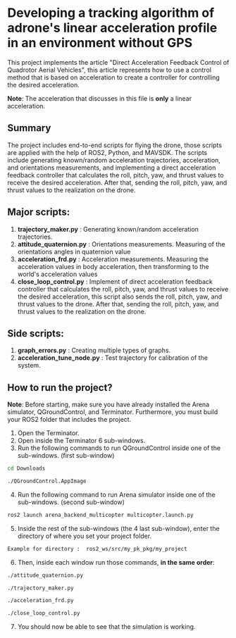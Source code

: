 # Developing a tracking algorithm of adrone's linear acceleration profile in an environment without GPS
This project implements the article "Direct Acceleration Feedback Control of Quadrotor Aerial Vehicles",
this article represents how to use a control method that is based on acceleration to create a controller for controlling the desired acceleration.

**Note**: The acceleration that discusses in this file is **only** a linear acceleration.

## Summary
The project includes end-to-end scripts for flying the drone, those scripts are applied with the help of ROS2, Python, and MAVSDK. The scripts include generating known/random acceleration trajectories, acceleration, and orientations measurements, and implementing a direct acceleration feedback controller that calculates the roll, pitch, yaw, and thrust values to receive the desired acceleration. After that, sending the roll, pitch, yaw, and thrust values to the realization on the drone.

## Major scripts:
1. **trajectory_maker.py**  : Generating known/random acceleration trajectories.
2. **attitude_quaternion.py** : Orientations measurements. Measuring of the orientations angles in quaternion value
3. **acceleration_frd.py** : Acceleration measurements. Measuring the acceleration values in body acceleration, then transforming to the world's acceleration values
4. **close_loop_control.py** : Implement of direct acceleration feedback controller that calculates the roll, pitch, yaw, and thrust values to receive the desired acceleration, this script also sends the roll, pitch, yaw, and thrust values to the drone. After that, sending the roll, pitch, yaw, and thrust values to the realization on the drone.

## Side scripts:
1. **graph_errors.py** : Creating multiple types of graphs.
2. **acceleration_tune_node.py** : Test trajectory for calibration of the system.

## How to run the project?
**Note**: Before starting, make sure you have already installed the Arena simulator, QGroundControl, and Terminator. Furthermore, you must build your ROS2 folder that includes the project.
1. Open the Terminator.
2. Open inside the Terminator 6 sub-windows.
3. Run the following commands to run QGroundControl inside one of the sub-windows. (first sub-window)
```bash
cd Downloads
```
```bash
./QGroundControl.AppImage 
```
4. Run the following command to run Arena simulator inside one of the sub-windows. (second sub-window)
```bash
ros2 launch arena_backend_multicopter multicopter.launch.py 
```
5. Inside the rest of the sub-windows (the 4 last sub-window), enter the directory of where you set your project folder.
```bash
Example for directory :  ros2_ws/src/my_pk_pkg/my_project
```
6. Then, inside each window run those commands, **in the same order**: 
```bash
./attitude_quaternion.py
```
```bash
./trajectory_maker.py
```
```bash
./acceleration_frd.py
```
```bash
./close_loop_control.py
```
7. You should now be able to see that the simulation is working. 
